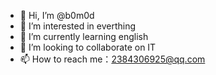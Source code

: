 - 👋 Hi, I’m @b0m0d
- 👀 I’m interested in everthing
- 🌱 I’m currently learning english
- 💞️ I’m looking to collaborate on IT
- 📫 How to reach me：2384306925@qq.com

<!---
b0m0d/b0m0d is a ✨ special ✨ repository because its `README.md` (this file) appears on your GitHub profile.
You can click the Preview link to take a look at your changes.
--->

